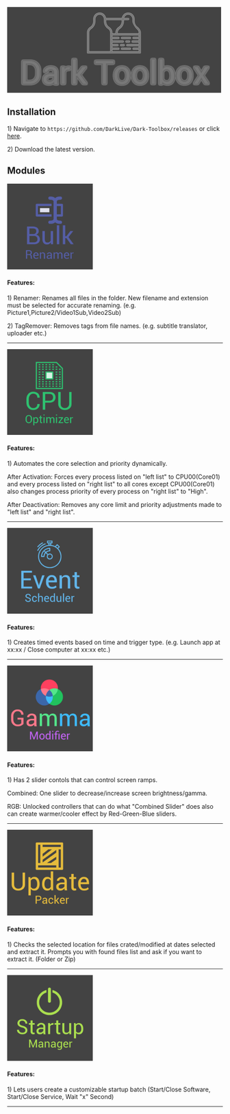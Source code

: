 <img src="https://raw.githubusercontent.com/DarkLive/Dark-Toolbox/master/Dark%20Toolbox/Splash.png">

## Installation ##
1)&nbsp;Navigate to `https://github.com/DarkLive/Dark-Toolbox/releases` or click [here](https://github.com/DarkLive/Dark-Toolbox/releases).

2)&nbsp;Download the latest version.

## Modules ##

<img src="https://raw.githubusercontent.com/DarkLive/Dark-Toolbox/master/Dark%20Toolbox/Resources/Dark-Icons/bulkrenamertile.png" width="200">

#### Features: ####

1)&nbsp;Renamer: Renames all files in the folder. New filename and extension must be selected for accurate renaming. (e.g. Picture1,Picture2/Video1Sub,Video2Sub) 

2)&nbsp;TagRemover: Removes tags from file names. (e.g. subtitle translator, uploader etc.) 
***

<img src="https://raw.githubusercontent.com/DarkLive/Dark-Toolbox/master/Dark%20Toolbox/Resources/Dark-Icons/cpuoptimizertile.png" width="200">

#### Features: ####

1)&nbsp;Automates the core selection and priority dynamically.

After Activation: Forces every process listed on "left list" to CPU00(Core01) and every process listed on "right list" to all cores except CPU00(Core01) also changes process priority of every process on "right list" to "High".

After Deactivation: Removes any core limit and priority adjustments made to "left list" and "right list".
***

<img src="https://raw.githubusercontent.com/DarkLive/Dark-Toolbox/master/Dark%20Toolbox/Resources/Dark-Icons/eventscheduletile.png" width="200">

#### Features: ####

1)&nbsp;Creates timed events based on time and trigger type. (e.g. Launch app at xx:xx / Close computer at xx:xx etc.)
***

<img src="https://raw.githubusercontent.com/DarkLive/Dark-Toolbox/master/Dark%20Toolbox/Resources/Dark-Icons/gammatile.png" width="200">

#### Features: ####

1)&nbsp;Has 2 slider contols that can control screen ramps.   

Combined: One slider to decrease/increase screen brightness/gamma.

RGB: Unlocked controllers that can do what "Combined Slider" does also can create warmer/cooler effect by Red-Green-Blue sliders.
***

<img src="https://raw.githubusercontent.com/DarkLive/Dark-Toolbox/master/Dark%20Toolbox/Resources/Dark-Icons/uppackertile.png" width="200">

#### Features: ####

1)&nbsp;Checks the selected location for files crated/modified at dates selected and extract it. Prompts you with found files list and ask if you want to extract it. (Folder or Zip)
***

<img src="https://raw.githubusercontent.com/DarkLive/Dark-Toolbox/master/Dark%20Toolbox/Resources/Dark-Icons/startuptile.png" width="200">

#### Features: ####

1)&nbsp;Lets users create a customizable startup batch (Start/Close Software, Start/Close Service, Wait "x" Second)
***

